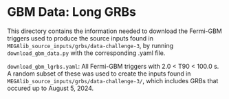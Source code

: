 # GBM Data: Long GRBs

This directory contains the information needed to download the Fermi-GBM triggers used to produce the source inputs found in `MEGAlib_source_inputs/grbs/data-challenge-3`, by running `download_gbm_data.py` with the corresponding .yaml file.          

`download_gbm_lgrbs.yaml`: All Fermi-GBM triggers with 2.0 < T90 < 100.0 s. A random subset of these was used to create the inputs found in `MEGAlib_source_inputs/grbs/data-challenge-3/`, which includes GRBs that occured up to August 5, 2024.                  

